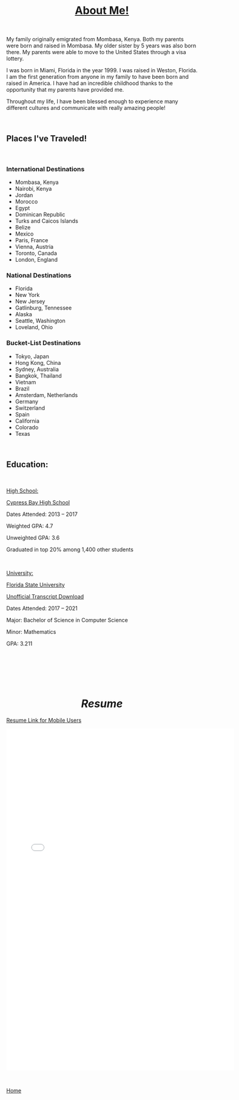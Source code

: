 <h1 style="text-align: center;"><u>About Me!</u></h1>
<p>&nbsp;</p>
<p>My family originally emigrated from Mombasa, Kenya. Both my parents were born and raised in Mombasa. My older sister by 5 years was also born there. My parents were able to move to the United States through a visa lottery. </p>
<p>I was born in Miami, Florida in the year 1999. I was raised in Weston, Florida. I am the first generation from anyone in my family to have been born and raised in America. I have had an incredible childhood thanks to the opportunity that my parents have provided me.</p>
<p>Throughout my life, I have been blessed enough to experience many different cultures and communicate with really amazing people!</p>

<p>&nbsp;</p>
<h2><strong>Places I've Traveled!</strong> </h2>
<p>&nbsp;</p>

<h3>International Destinations</h3>

  * Mombasa, Kenya 
  * Nairobi, Kenya
  * Jordan
  * Morocco
  * Egypt
  * Dominican Republic
  * Turks and Caicos Islands
  * Belize
  * Mexico
  * Paris, France
  * Vienna, Austria
  * Toronto, Canada
  * London, England

<h3>National Destinations</h3>

  * Florida
  * New York
  * New Jersey
  * Gatlinburg, Tennessee
  * Alaska
  * Seattle, Washington
  * Loveland, Ohio

<h3>Bucket-List Destinations</h3>

  * Tokyo, Japan
  * Hong Kong, China
  * Sydney, Australia
  * Bangkok, Thailand
  * Vietnam
  * Brazil
  * Amsterdam, Netherlands
  * Germany
  * Switzerland
  * Spain
  * California
  * Colorado
  * Texas

<p>&nbsp;</p>
<h2><strong>Education: </strong></h2>
<p>&nbsp;</p>

<p><span style="text-decoration: underline;">High School:</span></p>

[Cypress Bay High School](https://www.browardschools.com/cypressbay)
<div class="pv-entity__summary-info pv-entity__summary-info--background-section">
<p class="pv-entity__dates t-14 t-black--light t-normal"><span class="visually-hidden">Dates Attended: 2</span><time>013</time>&nbsp;&ndash;&nbsp;<time>2017</time></p>
</div>
<div id="ember132" class="pv-entity__extra-details t-14 t-black--light ember-view">
<p class="pv-entity__description t-14 t-normal mt4">Weighted GPA: 4.7</p>
<p class="pv-entity__description t-14 t-normal mt4">Unweighted GPA: 3.6</p>
<p class="pv-entity__description t-14 t-normal mt4">Graduated in top 20% among 1,400 other students</p>
<p class="pv-entity__description t-14 t-normal mt4">&nbsp;</p>
<p class="pv-entity__description t-14 t-normal mt4"><span style="text-decoration: underline;">University:</span></p>
</div>

[Florida State University](https://www.fsu.edu/)

[Unofficial Transcript Download](images/TSRPT.pdf)
<p class="pv-entity__dates t-14 t-black--light t-normal"><span class="visually-hidden">Dates Attended: 2</span><time>017</time>&nbsp;&ndash;&nbsp;<time>2021</time></p>
<p>Major: Bachelor of Science in Computer Science</p>
<p>Minor: Mathematics</p>
<p>GPA: 3.211</p>

<p>&nbsp;</p>
<p>&nbsp;</p>
<p>&nbsp;</p>
<h1 style="text-align: center;"><em>Resume</em></h1>

[Resume Link for Mobile Users](images/Kohin-Khandwalla-Resume.pdf)

 <p><center>
    <embed src="images/Kohin-Khandwalla-Resume.pdf" width="600px" height="900px" />
</center></p>
<p>&nbsp;</p>

[Home](index)